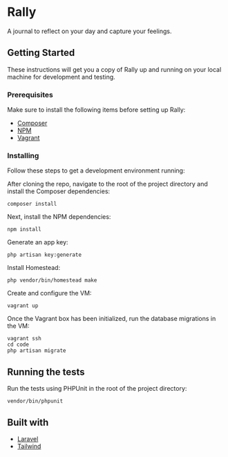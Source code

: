 # Rally

A journal to reflect on your day and capture your feelings.

## Getting Started

These instructions will get you a copy of Rally up and running on your local machine for development and testing.

### Prerequisites

Make sure to install the following items before setting up Rally:

* [Composer](https://getcomposer.org/download/)
* [NPM](https://www.npmjs.com/get-npm)
* [Vagrant](https://www.vagrantup.com/docs/installation/)

### Installing

Follow these steps to get a development environment running:

After cloning the repo, navigate to the root of the project directory and install the Composer dependencies:

```
composer install
```

Next, install the NPM dependencies:

```
npm install
```

Generate an app key:

```
php artisan key:generate
```

Install Homestead:

```
php vendor/bin/homestead make
```

Create and configure the VM:

```
vagrant up
```

Once the Vagrant box has been initialized, run the database migrations in the VM:

```
vagrant ssh
cd code
php artisan migrate
```

## Running the tests

Run the tests using PHPUnit in the root of the project directory:

```
vendor/bin/phpunit
```

## Built with

* [Laravel](https://laravel.com)
* [Tailwind](https://tailwindcss.com/docs/what-is-tailwind/)
